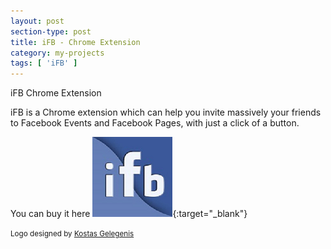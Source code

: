 ```yaml
---
layout: post
section-type: post
title: iFB - Chrome Extension
category: my-projects
tags: [ 'iFB' ]
---
```


iFB Chrome Extension

iFB is a Chrome extension which can help you invite massively your friends to Facebook Events and Facebook Pages, with just a click of a button.

You can buy it here
[![alt text][2]][1]{:target="_blank"}

[1]: https://chrome.google.com/webstore/detail/ifb-pro-for-facebook-invi/jbgfpbfonfbdnabjijbomjphaljdpiph
[2]: /img/ifb.png

<small>Logo designed by [Kostas Gelegenis](mailto:kostasgel@hotmail.com)</small>